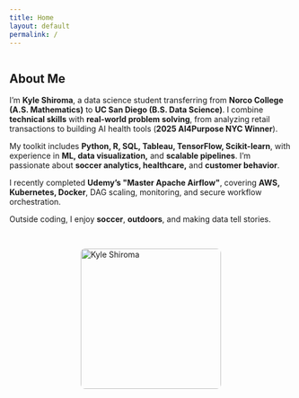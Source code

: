 ```yaml
---
title: Home
layout: default
permalink: /
---
```


<div class="section" style="display: flex; flex-wrap: wrap; gap: 30px; align-items: center;">

  <!-- Text column -->
  <div style="flex: 1; min-width: 300px;">
    <h2>About Me</h2>
    <p>
      I’m <strong>Kyle Shiroma</strong>, a data science student transferring from <strong>Norco College (A.S. Mathematics)</strong> 
      to <strong>UC San Diego (B.S. Data Science)</strong>. I combine <strong>technical skills</strong> with <strong>real-world problem solving</strong>, from analyzing retail transactions to building AI health tools (<strong>2025 AI4Purpose NYC Winner</strong>).
    </p>
    <p>
      My toolkit includes <strong>Python, R, SQL, Tableau, TensorFlow, Scikit-learn</strong>, with experience in <strong>ML, data visualization,</strong> and <strong>scalable pipelines</strong>. 
      I’m passionate about <strong>soccer analytics, healthcare,</strong> and <strong>customer behavior</strong>.
    </p>
    <p>
      I recently completed <strong>Udemy’s "Master Apache Airflow"</strong>, covering <strong>AWS, Kubernetes, Docker</strong>, DAG scaling, monitoring, and secure workflow orchestration.
    </p>
    <p>
      Outside coding, I enjoy <strong>soccer</strong>, <strong>outdoors</strong>, and making data tell stories.
    </p>
  </div>

  <!-- Image column -->
  <div style="flex: 1; min-width: 280px; display: flex; flex-direction: column; gap: 20px; align-items: center;">
    <img src="{{ site.baseurl }}/assets/img/IMG_0482.jpg" 
         alt="Kyle Shiroma" 
         style="max-width: 80%; width: 250px; height: auto; border-radius: 8px;">
  </div>

</div>
